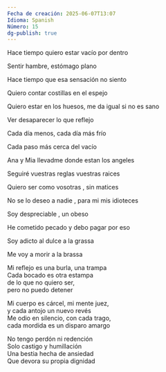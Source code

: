 ```yaml
---
Fecha de creación: 2025-06-07T13:07
Idioma: Spanish
Número: 15
dg-publish: true
---
```

Hace tiempo quiero estar vacío por dentro

Sentir hambre, estómago plano

Hace tiempo que esa sensación no siento

Quiero contar costillas en el espejo

  

Quiero estar en los huesos, me da igual si no es sano

Ver desaparecer lo que reflejo

Cada día menos, cada día más frío

Cada paso más cerca del vacío

  

Ana y Mia llevadme donde estan los angeles

Seguiré vuestras reglas vuestras raices

Quiero ser como vosotras , sin matices

No se lo deseo a nadie , para mi mis idioteces  
  
Soy despreciable , un obeso

He cometido pecado y debo pagar por eso

Soy adicto al dulce a la grassa

Me voy a morir a la brassa

  

Mi reflejo es una burla, una trampa  
Cada bocado es otra estampa  
de lo que no quiero ser,  
pero no puedo detener

  

Mi cuerpo es cárcel, mi mente juez,  
y cada antojo un nuevo revés  
Me odio en silencio, con cada trago,  
cada mordida es un disparo amargo

  

No tengo perdón ni redención  
Solo castigo y humillación  
Una bestia hecha de ansiedad  
Que devora su propia dignidad